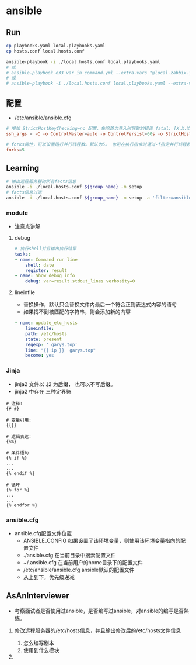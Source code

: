 # ansible

## Run
```bash
cp playbooks.yaml local.playbooks.yaml
cp hosts.conf local.hosts.conf

ansible-playbook -i ./local.hosts.conf local.playbooks.yaml
# 或
# ansible-playbook e33_var_in_command.yml --extra-vars "@local.zabbix.json"
# 或
# ansible-playbook -i ./local.hosts.conf local.playbooks.yaml --extra-vars "zabbix_server_ip=127.0.0.1"
```
## 配置
- /etc/ansible/ansible.cfg
```conf
# 增加 StrictHostKeyChecking=no 配置，免除首次登入时导致的错误 fatal: [X.X.X>X]: FAILED! => {"msg": "Using a SSH password instead of a key is not possible because Host Key checking is enabled and sshpass does not support this.  Please add this host's fingerprint to your known_hosts file to manage this host."}
ssh_args = -C -o ControlMaster=auto -o ControlPersist=60s -o StrictHostKeyChecking=no

# forks属性，可以设置运行并行线程数。默认为5。 也可在执行指令时通过-f指定并行线程数
forks=5
```

## Learning
```bash
# 输出远程服务器的所有facts信息
ansible -i ./local.hosts.conf ${group_name} -m setup
# facts信息过滤
ansible -i ./local.hosts.conf ${group_name} -m setup -a 'filter=ansible_all_ipv4_addresses'
```

### module
- 注意点讲解

1. debug
    ```yaml
    # 执行shell并且输出执行结果
    tasks:
    - name: Command run line 
        shell: date 
        register: result 
    - name: Show debug info 
        debug: var=result.stdout_lines verbosity=0
    ```

2. lineinfile
    - 替换操作，默认只会替换文件内最后一个符合正则表达式内容的语句
    - 如果找不到被匹配的字符串，则会添加新的内容
    ```yaml
    - name: update_etc_hosts
        lineinfile:
        path: /etc/hosts
        state: present
        regexp: ' garys.top'
        line: "{{ ip }}  garys.top"
        become: yes
    ```

### Jinja
- jinja2 文件以 .j2 为后缀， 也可以不写后缀。
- jinja2 中存在 三种定界符
```
# 注释:    
{# #}

# 变量引用:  
{{}}

# 逻辑表达:  
{%%}

# 条件语句
{% if %}
...
...
{% endif %}

# 循环
{% for %}
...
...
{% endfor %}
```

### ansible.cfg
- ansible.cfg配置文件位置
    - ANSIBLE_CONFIG   如果设置了该环境变量，则使用该环境变量指向的配置文件
    - ./ansible.cfg    在当前目录中搜索配置文件
    - ~/.ansible.cfg   在当前用户的home目录下的配置文件
    - /etc/ansible/ansible.cfg  ansible默认的配置文件
    - 从上到下，优先级递减

## AsAnInterviewer
- 考察面试者是否使用过ansible，是否编写过ansible，对ansible的编写是否熟练。

1. 修改远程服务器的/etc/hosts信息，并且输出修改后的/etc/hosts文件信息
    1. 怎么编写剧本
    2. 使用到什么模块

2. 